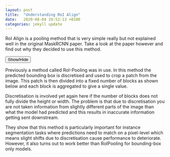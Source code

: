 ```yaml
---
layout: post
title:  "Understanding RoI Align"
date:   2020-08-04 19:52:13 +0100
categories: jekyll update
---
```


RoI Align is a pooling method that is very simple really but not explained well in the original MaskRCNN paper. Take a look at the paper however and find out why they decided to use this method.

<button class='collapse-why-roi-align'>Show/Hide</button>
<div class='collapse-why-roi-align'>
<div markdown="1">
Previously a method called RoI-Pooling was in use. In this method the predicted bounding box is discretised and used to crop a patch from the image. This patch is then divided into a fixed number of blocks as shown below and each block is aggregated to give a single value. 

Discretisation is involved yet again here if the number of blocks does not fully divide the height or width. The problem is that due to discretisation you are not taken information from slightly different parts of the image than what the model had predicted and this results in inaccurate information getting sent downstream. 

They show that this method is particularly important for instance segmentation tasks where predictions need to match on a pixel-level which means slight shifts due to discretisation cause performance to deteriorate. However, it also turns out to work better than RoIPooling for bounding-box only models. 
</div>
</div>
